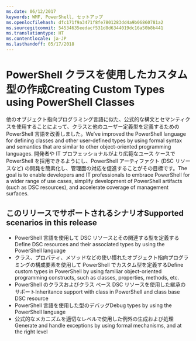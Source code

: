 ```yaml
---
ms.date: 06/12/2017
keywords: WMF, PowerShell, セットアップ
ms.openlocfilehash: dfc171f9a3471f8fe7801283dd4a9b06860781a2
ms.sourcegitcommit: 54534635eedacf531d8d6344019dc16a50b8b441
ms.translationtype: HT
ms.contentlocale: ja-JP
ms.lasthandoff: 05/17/2018
---
```

# <a name="creating-custom-types-using-powershell-classes"></a><span data-ttu-id="6f998-102">PowerShell クラスを使用したカスタム型の作成</span><span class="sxs-lookup"><span data-stu-id="6f998-102">Creating Custom Types using PowerShell Classes</span></span>

<span data-ttu-id="6f998-103">他のオブジェクト指向プログラミング言語に似た、公式的な構文とセマンティクスを使用することによって、クラスと他のユーザー定義型を定義するための PowerShell 言語を改善しました。</span><span class="sxs-lookup"><span data-stu-id="6f998-103">We’ve improved the PowerShell language for defining classes and other user-defined types by using formal syntax and semantics that are similar to other object-oriented programming languages.</span></span> <span data-ttu-id="6f998-104">開発者や IT プロフェッショナルがより広範なユース ケースで PowerShell を採用できるようにし、PowerShell アーティファクト (DSC リソースなど) の開発を簡素化し、管理面の対応を促進することがその目標です。</span><span class="sxs-lookup"><span data-stu-id="6f998-104">The goal is to enable developers and IT professionals to embrace PowerShell for a wider range of use cases, simplify development of PowerShell artifacts (such as DSC resources), and accelerate coverage of management surfaces.</span></span>

## <a name="supported-scenarios-in-this-release"></a><span data-ttu-id="6f998-105">このリリースでサポートされるシナリオ</span><span class="sxs-lookup"><span data-stu-id="6f998-105">Supported scenarios in this release</span></span>

-   <span data-ttu-id="6f998-106">PowerShell 言語を使用して DSC リソースとその関連する型を定義する</span><span class="sxs-lookup"><span data-stu-id="6f998-106">Define DSC resources and their associated types by using the PowerShell language</span></span>
-   <span data-ttu-id="6f998-107">クラス、プロパティ、メソッドなどの使い慣れたオブジェクト指向プログラミングの構成要素を使用して PowerShell でカスタム型を定義する</span><span class="sxs-lookup"><span data-stu-id="6f998-107">Define custom types in PowerShell by using familiar object-oriented programming constructs, such as classes, properties, methods, etc.</span></span>
-   <span data-ttu-id="6f998-108">PowerShell のクラスおよびクラス ベース DSC リソースを使用した継承のサポート</span><span class="sxs-lookup"><span data-stu-id="6f998-108">Inheritance support with class in PowerShell and class base DSC resource</span></span>
-   <span data-ttu-id="6f998-109">PowerShell 言語を使用した型のデバッグ</span><span class="sxs-lookup"><span data-stu-id="6f998-109">Debug types by using the PowerShell language</span></span>
-   <span data-ttu-id="6f998-110">公式的なメカニズムを適切なレベルで使用した例外の生成および処理</span><span class="sxs-lookup"><span data-stu-id="6f998-110">Generate and handle exceptions by using formal mechanisms, and at the right level</span></span>
